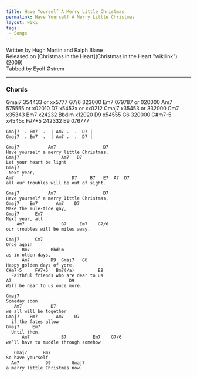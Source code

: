```yaml
---
title: Have Yourself A Merry Little Christmas
permalink: Have Yourself A Merry Little Christmas
layout: wiki
tags:
 - Songs
---
```


Written by Hugh Martin and Ralph Blane  
Released on [Christmas in the Heart](Christmas in the Heart "wikilink")
(2009)  
Tabbed by Eyolf Østrem

* * * * *

<h3>
Chords

</h3>
    Gmaj7     354433 or xx5777
    G7/6      323000
    Em7       079787 or 020000
    Am7       575555 or x02010
    D7        x5453x or xx0212
    Cmaj7     x35453 or 332000
    Cm7       x35343
    Bm7       x24232
    Bbdim     x12020
    D9        x54555
    G6        320000
    C#m7-5    x4545x
    F#7+5     242332
    E9        076777

    Gmaj7  . Em7  .  | Am7 .  .  D7 |
    Gmaj7  . Em7  .  | Am7 .  .  D7 |

    Gmaj7           Am7                  D7
    Have yourself a merry little Christmas,
    Gmaj7                Am7   D7
    Let your heart be light
    Gmaj7
     Next year,
    Am7                      D7     B7   E7  A7  D7
    all our troubles will be out of sight.

    Gmaj7           Am7                  D7
    Have yourself a merry Iittle Christmas,
    Gmaj7    Em7       Am7    D7
    Make the Yule-tide gay,
    Gmaj7      Em7
    Next year, all
        Am7              B7     Em7    G7/6
    our troubles will be miles away.

    Cmaj7      Cm7
    Once again
          Bm7        Bbdim
    as in olden days,
          Am7        D9  Gmaj7   G6
    Happy golden days of yore.
    C#m7-5     F#7+5   Bm7(/a)         E9
      Faithful friends who are dear to us
    A7                      D9
    Will be near to us once more.

    Gmaj7
    Someday soon
       Am7           D7
    we all will be together
    Gmaj7    Em7       Am7    D7
      if the fates allow
    Gmaj7     Em7
      Until then,
          Am7            B7          Em7    G7/6
    we’ll have to muddle through somehow

       Cmaj7      Bm7
    So have yourself
      Am7          D9        Gmaj7
    a merry little Christmas now.
